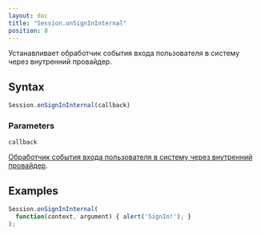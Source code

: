 ```yaml
---
layout: doc
title: "Session.onSignInInternal"
position: 8
---
```


Устанавливает обработчик события входа пользователя в систему через внутренний провайдер.

## Syntax

```js
Session.onSignInInternal(callback)
```

### Parameters

`callback`

[Обработчик события входа пользователя в систему через внутренний провайдер](../ResultCallback).

## Examples

```js
Session.onSignInInternal(
  function(context, argument) { alert('SignIn!'); }
);
```

